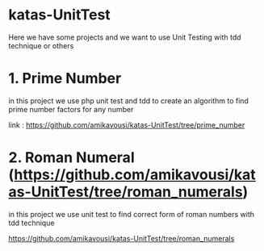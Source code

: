 # katas-UnitTest

Here we have some projects and we want to use Unit Testing with tdd technique or others

# 1. Prime Number

in this project we use php unit test and tdd to create an algorithm to find prime number factors for any number

link : https://github.com/amikavousi/katas-UnitTest/tree/prime_number

# 2. Roman Numeral (https://github.com/amikavousi/katas-UnitTest/tree/roman_numerals)

in this project we use unit test to find correct form of roman numbers with tdd technique

https://github.com/amikavousi/katas-UnitTest/tree/roman_numerals
